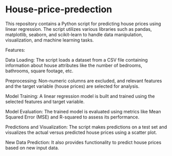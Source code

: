 # House-price-predection
This repository contains a Python script for predicting house prices using linear regression. The script utilizes various libraries such as pandas, matplotlib, seaborn, and scikit-learn to handle data manipulation, visualization, and machine learning tasks.

Features:

Data Loading: The script loads a dataset from a CSV file containing information about house attributes like the number of bedrooms, bathrooms, square footage, etc.

Preprocessing: Non-numeric columns are excluded, and relevant features and the target variable (house prices) are selected for analysis.

Model Training: A linear regression model is built and trained using the selected features and target variable.

Model Evaluation: The trained model is evaluated using metrics like Mean Squared Error (MSE) and R-squared to assess its performance.

Predictions and Visualization: The script makes predictions on a test set and visualizes the actual versus predicted house prices using a scatter plot.

New Data Prediction: It also provides functionality to predict house prices based on new input data.
